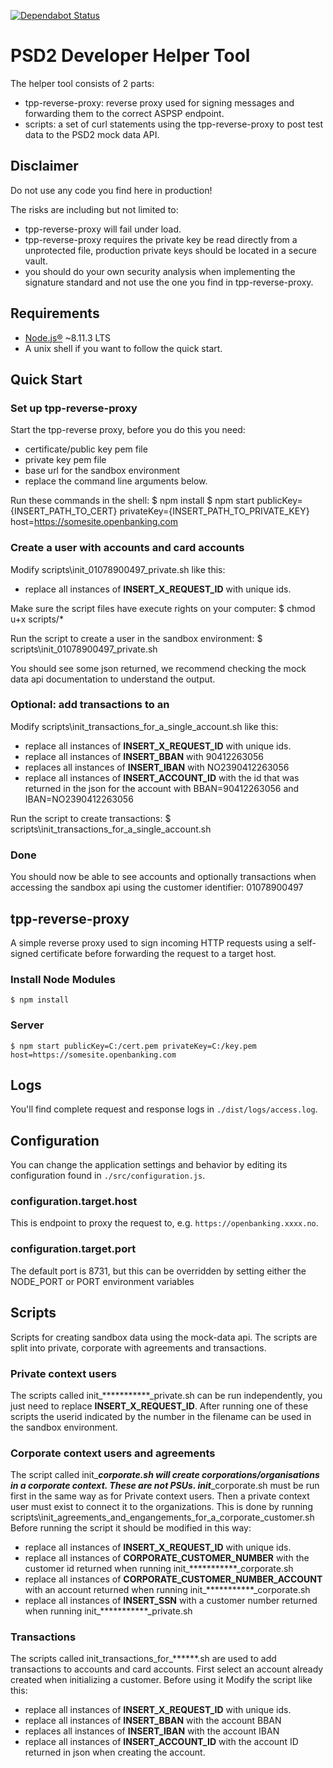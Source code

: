 [![Dependabot Status](https://api.dependabot.com/badges/status?host=github&repo=evryfs/psd2-developer)](https://dependabot.com)

# PSD2 Developer Helper Tool
The helper tool consists of 2 parts:

* tpp-reverse-proxy: reverse proxy used for signing messages and forwarding them to the correct ASPSP endpoint. 
* scripts: a set of curl statements using the tpp-reverse-proxy to post test data to the PSD2 mock data API.

## Disclaimer
Do not use any code you find here in production!

The risks are including but not limited to:
* tpp-reverse-proxy will fail under load.
* tpp-reverse-proxy requires the private key be read directly from a unprotected file, production private keys should be located in a secure vault.
* you should do your own security analysis when implementing the signature standard and not use the one you find in tpp-reverse-proxy.


## Requirements
* [Node.js®](https://nodejs.org/en/) ~8.11.3 LTS
* A unix shell if you want to follow the quick start.


## Quick Start

### Set up tpp-reverse-proxy
Start the tpp-reverse proxy, before you do this you need:
* certificate/public key pem file
* private key pem file
* base url for the sandbox environment 
* replace the command line arguments below.

Run these commands in the shell:
    $ npm install
    $ npm start publicKey={INSERT_PATH_TO_CERT} privateKey={INSERT_PATH_TO_PRIVATE_KEY} host=https://somesite.openbanking.com


### Create a user with accounts and card accounts
Modify scripts\init_01078900497_private.sh like this:
* replace all instances of __INSERT_X_REQUEST_ID__ with unique ids.

Make sure the script files have execute rights on your computer:
    $ chmod u+x scripts/*

Run the script to create a user in the sandbox environment:
    $ scripts\init_01078900497_private.sh

You should see some json returned, we recommend checking the mock data api documentation to understand the output.

### Optional: add transactions to an

Modify scripts\init_transactions_for_a_single_account.sh like this:
* replace all instances of __INSERT_X_REQUEST_ID__ with unique ids.
* replace all instances of __INSERT_BBAN__ with 90412263056
* replaces all instances of __INSERT_IBAN__ with NO2390412263056
* replace all instances of __INSERT_ACCOUNT_ID__ with the id that was returned in the json for the account with BBAN=90412263056 and IBAN=NO2390412263056

Run the script to create transactions:
    $ scripts\init_transactions_for_a_single_account.sh

### Done
You should now be able to see accounts and optionally transactions when accessing the sandbox api using the customer identifier: 01078900497


## tpp-reverse-proxy

A simple reverse proxy used to sign incoming HTTP requests using a self-signed certificate before forwarding the request to a target host.

### Install Node Modules
    $ npm install

### Server
    $ npm start publicKey=C:/cert.pem privateKey=C:/key.pem host=https://somesite.openbanking.com

## Logs

You'll find complete request and response logs in `./dist/logs/access.log`.

## Configuration

You can change the application settings and behavior by editing its configuration found in `./src/configuration.js`.

### configuration.target.host

This is endpoint to proxy the request to, e.g. `https://openbanking.xxxx.no`.

### configuration.target.port

The default port is 8731, but this can be overridden by setting either the NODE_PORT or PORT environment variables


## Scripts

Scripts for creating sandbox data using the mock-data api. The scripts are split into private, corporate with agreements and transactions.

### Private context users
The scripts called init_***********_private.sh can be run independently, you just need to replace __INSERT_X_REQUEST_ID__.
After running one of these scripts the userid indicated by the number in the filename can be used in the sandbox environment.

### Corporate context users and agreements
The script called init_***********_corporate.sh will create corporations/organisations in a corporate context. These are not PSUs.
init_***********_corporate.sh must be run first in the same way as for Private context users.
Then a private context user must exist to connect it to the organizations.
This is done by running  scripts\init_agreements_and_engangements_for_a_corporate_customer.sh 
Before running the script it should be modified in this way:
* replace all instances of __INSERT_X_REQUEST_ID__ with unique ids.
* replace all instances of __CORPORATE_CUSTOMER_NUMBER__ with the customer id returned when running init_***********_corporate.sh
* replace all instances of __CORPORATE_CUSTOMER_NUMBER_ACCOUNT__ with an account returned when running init_***********_corporate.sh
* replace all instances of __INSERT_SSN__ with a customer number returned when running init_***********_private.sh

### Transactions
The scripts called init_transactions_for_******.sh are used to add transactions to accounts and card accounts. 
First select an account already created when initializing a customer.
Before using it Modify the script like this:
* replace all instances of __INSERT_X_REQUEST_ID__ with unique ids.
* replace all instances of __INSERT_BBAN__ with the account BBAN
* replaces all instances of __INSERT_IBAN__ with the account IBAN
* replace all instances of __INSERT_ACCOUNT_ID__ with the account ID returned in json when creating the account.


